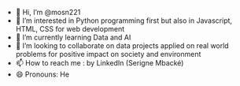 - 👋 Hi, I’m @mosn221
- 👀 I’m interested in Python programming first but also in Javascript, HTML, CSS for web development
- 🌱 I’m currently learning Data and AI
- 💞️ I’m looking to collaborate on data projects applied on real world problems for positive impact on society and environment
- 📫 How to reach me : by LinkedIn (Serigne Mbacké)
- 😄 Pronouns: He


<!---
mosn221/mosn221 is a ✨ special ✨ repository because its `README.md` (this file) appears on your GitHub profile.
You can click the Preview link to take a look at your changes.
--->
